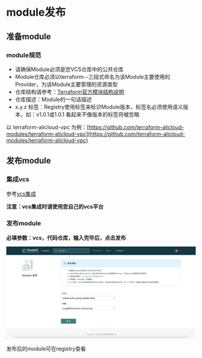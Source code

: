 # module发布

## 准备module

### module规范

- 请确保Module必须是您VCS仓库中的公共仓库
- Module仓库必须以terraform--三段式命名为该Module主要使用的Provider，为该Module主要管理的资源类型
- 仓库结构请参考：[Terraform官方模块结构说明](https://www.terraform.io/registry/modules/publish)
- 仓库描述：Module的一句话描述
- x.y.z 标签：Registry使用标签来标识Module版本，标签名必须使用语义版本，如：v1.0.1或1.0.1 看起来不像版本的标签将被忽略

以 terraform-alicloud-vpc 为例：[https://github.com/terraform-alicloud-modules/terraform-alicloud-vpc](https://github.com/terraform-alicloud-modules/terraform-alicloud-vpc)

## 发布module

### 集成vcs

参考[vcs集成](../registry/#vcs_3)

**注意：vcs集成时请使用您自己的vcs平台**

### 发布module

**必填参数：vcs，代码仓库，输入完毕后，点击发布**

![img](../images/registry-module-publish1.png)

发布后的module可在registry查看
